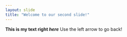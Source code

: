 ```yaml
---
layout: slide
title: "Welcome to our second slide!"
---
```

**This is my text right _here_**
Use the left arrow to go back!
